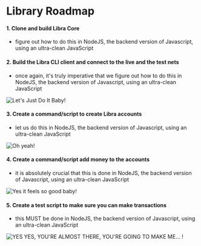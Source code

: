 # Library Roadmap

#### 1. Clone and build Libra Core

* figure out how to do this in NodeJS,
the backend version of Javascript, using an ultra-clean JavaScript


#### 2. Build the Libra CLI client and connect to the live and the test nets

* once again, it's truly imperative that we figure out
how to do this in NodeJS,
the backend version of Javascript, using an ultra-clean JavaScript

![Let's Just Do It Baby!](https://media.giphy.com/media/3owzW1McKO1AO0OPTO/giphy.gif)


#### 3. Create a command/script to create Libra accounts

* let us do this in NodeJS,
the backend version of Javascript, using an ultra-clean JavaScript

![Oh yeah!](https://i.kinja-img.com/gawker-media/image/upload/s--myZxcsX6--/c_scale,dpr_2.0,f_auto,fl_progressive,q_80,w_800/p2qxzxlyotfxnio8pu4i.jpg)


#### 4. Create a command/script add money to the accounts

* it is absolutely crucial that this is done in NodeJS,
the backend version of Javascript, using an ultra-clean JavaScript

![Yes it feels so good baby!](https://thumbs.gfycat.com/EnormousColorfulIbisbill-size_restricted.gif)



#### 5. Create a test script to make sure you can make transactions

* this MUST be done in NodeJS,
the backend version of Javascript, using an ultra-clean JavaScript

![YES YES, YOU'RE ALMOST THERE, YOU'RE GOING TO MAKE ME... !](https://swagitda.com/blog/img/darth-jar-jar.jpg)
